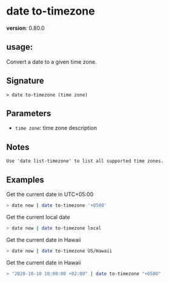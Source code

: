 # date to-timezone

**version**: 0.80.0

## **usage**:

Convert a date to a given time zone.

## Signature

`> date to-timezone (time zone)`

## Parameters

- `time zone`: time zone description

## Notes

```text
Use 'date list-timezone' to list all supported time zones.
```

## Examples

Get the current date in UTC+05:00

```bash
> date now | date to-timezone '+0500'
```

Get the current local date

```bash
> date now | date to-timezone local
```

Get the current date in Hawaii

```bash
> date now | date to-timezone US/Hawaii
```

Get the current date in Hawaii

```bash
> "2020-10-10 10:00:00 +02:00" | date to-timezone "+0500"
```
